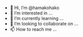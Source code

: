 - 👋 Hi, I’m @hamakohako
- 👀 I’m interested in ...
- 🌱 I’m currently learning ...
- 💞️ I’m looking to collaborate on ...
- 📫 How to reach me ...

<!---
hamakohako/hamakohako is a ✨ special ✨ repository because its `README.md` (this file) appears on your GitHub profile.
You can click the Preview link to take a look at your changes.
--->
